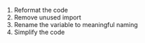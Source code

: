 1. Reformat the code
2. Remove unused import
3. Rename the variable to meaningful naming
4. Simplify the code